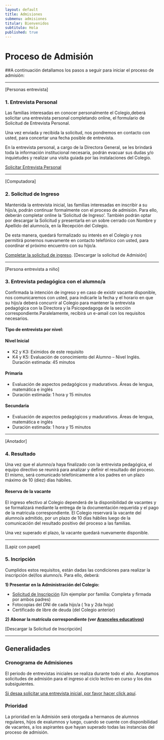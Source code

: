```yaml
---
layout: default
title: Admisiones
submenu: admisiones
titular: Bienvenidos
subtitulo: Hola
published: true
---
```


# Proceso de Admisión

##A continuación detallamos los pasos a seguir para iniciar el proceso de admisión:

---
[Personas entrevista]
### 1. Entrevista Personal
Las familias interesadas en conocer personalmente el Colegio,deberá solicitar una entrevista personal completando online, el formulario de Solicitud de Entrevista Personal.

Una vez enviada y recibida la solicitud, nos pondremos en contacto con usted, para concertar una fecha posible de entrevista. 

En la entrevista personal, a cargo de la Directora General, se les brindará toda la información institucional necesaria, podrán evacuar sus dudas y/o inquietudes  y  realizar una visita guiada por las instalaciones del Colegio.  

[Solicitar Entrevista Personal](/admisiones/proceso/entrevista)

---
[Computadora]
### 2. Solicitud de Ingreso

Mantenida la entrevista inicial, las familias interesadas en inscribir a su hijo/a, podrán continuar formalmente con el proceso de admisión. Para ello, deberán completar  online la ‘Solicitud de Ingreso’. También podrán optar por descargar la Solicitud y presentarla en un sobre cerrado con Nombre y Apellido del alumno/a, en la Recepción del Colegio.   

De esta manera, quedará formalizado su interés en el Colegio y nos permitirá  ponernos nuevamente en contacto telefónico con usted, para coordinar el próximo encuentro con su hijo/a.

[Completar la solicitud de ingreso](/admisiones/proceso/solicitud).
[Descargar la solicitud de Admisión]


---
[Persona entrevista a niño]
### 3. Entrevista pedagógica con el alumno/a

Confirmada la intención de ingreso y en caso de existir vacante disponible, nos comunicaremos con usted,  para indicarle la fecha y el horario en que su hijo/a deberá concurrir  al Colegio para mantener la entrevista pedagógica con la Directora y la Psicopedagoga de la sección correspondiente.Paralelamente, recibirá un e-amail con los requisitos necesarios.

#### Tipo de entrevista por nivel:

#### Nivel Inicial

- K2 y K3: Eximidos de este requisito 
- K4 y K5: Evaluación de conocimiento del Alumno – Nivel Inglés. Duración estimada: 45 minutos 
		  

#### Primaria

- Evaluación de aspectos pedagógicos y madurativos. Áreas de lengua, matemática e inglés  
- Duración estimada: 1 hora y 15 minutos

#### Secundaria

- Evaluación de aspectos pedagógicos y madurativos. Áreas de lengua, matemática e inglés  
- Duración estimada: 1 hora y 15 minutos

---
[Anotador]
### 4. Resultado

Una vez que el alumno/a haya finalizado con la entrevista pedagógica, el equipo directivo se reunirá para analizar y definir el resultado del proceso. El mismo, será comunicado telefónicamente a los padres en un plazo máximo de 10 (diez) días hábiles.

#### Reserva de la vacante

El ingreso efectivo al  Colegio dependerá de la disponibilidad de vacantes y se formalizará mediante la entrega de la documentación requerida y el pago de la matricula correspondiente. El Colegio reservará la vacante del alumno/a admitido, por un plazo de 10 días hábiles luego de la comunicación del resultado positivo del proceso a las familias. 

Una vez superado el plazo, la vacante quedará  nuevamente disponible.

---
[Lapiz con papel]
### 5. Incripción

Cumplidos estos requisitos, están dadas las condiciones para realizar la inscripción del/los alumno/s. Para ello, deberá:   

**1) Presentar en la Administración del Colegio:**

- [Solicitud de Inscripción]() (Un ejemplar por familia: Completa y firmada por ambos padres) 
- Fotocopias del DNI de cada hijo/a ( 1ra y 2da hoja) 
- Certificado de libre de deuda (del Colegio anterior) 

**2) Abonar la matrícula correspondiente (ver [Aranceles educativos]())**

[Descargar la Solicitud de Inscripción]

---


## Generalidades


### Cronograma de Admisiones

El periodo de entrevistas iniciales se realiza durante todo el año. Aceptamos solicitudes de admisión para el ingreso al ciclo lectivo en curso y los dos subsiguientes. 

[Si desaa solicitar una entrevista inicial, por favor hacer click aquí](/admisiones/entrevista).


### Prioridad

La prioridad en la Admisión será otorgada a  hermanos de alumnos regulares,  hijos de exalumnos y luego, cuando se cuente con disponibilidad de vacantes, a los aspirantes que hayan superado todas las instancias del proceso de admisión.


